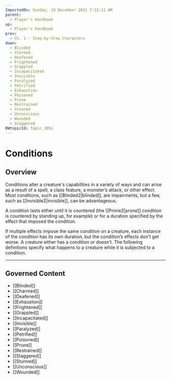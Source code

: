 ```yaml
---
ImportedOn: Sunday, 19 December 2021 7:31:11 AM
parent:
  - Player's Handbook
up:
  - Player's Handbook
prev:
  - Ch. 1 - Step-by-Step Characters
down:
  - Blinded
  - Charmed
  - Deafened
  - Frightened
  - Grappled
  - Incapacitated
  - Invisible
  - Paralyzed
  - Petrified
  - Exhaustion
  - Poisoned
  - Prone
  - Restrained
  - Stunned
  - Unconscious
  - Wounded
  - Staggered
RWtopicId: Topic_1052
---
```

# Conditions
## Overview
Conditions alter a creature's capabilities in a variety of ways and can arise as a result of a spell, a class feature, a monster’s attack, or other effect. Most conditions, such as [[Blinded2|blinded]], are impairments, but a few, such as [[Invisible2|invisible]], can be advantageous.

A condition lasts either until it is countered (the [[Prone2|prone]] condition is countered by standing up, for example) or for a duration specified by the effect that imposed the condition.

If multiple effects impose the same condition on a creature, each instance of the condition has its own duration, but the condition’s effects don't get worse. A creature either has a condition or doesn’t. The following definitions specify what happens to a creature while it is subjected to a condition.

---
## Governed Content
- [[Blinded]]
- [[Charmed]]
- [[Deafened]]
- [[Exhaustion]]
- [[Frightened]]
- [[Grappled]]
- [[Incapacitated]]
- [[Invisible]]
- [[Paralyzed]]
- [[Petrified]]
- [[Poisoned]]
- [[Prone]]
- [[Restrained]]
- [[Staggered]]
- [[Stunned]]
- [[Unconscious]]
- [[Wounded]]

